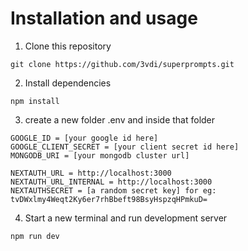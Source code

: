 # Installation and usage
1. Clone this repository
```
git clone https://github.com/3vdi/superprompts.git
```
2. Install dependencies
```
npm install
```
3. create a new folder .env and inside that folder
```
GOOGLE_ID = [your google id here]
GOOGLE_CLIENT_SECRET = [your client secret id here]
MONGODB_URI = [your mongodb cluster url]

NEXTAUTH_URL = http://localhost:3000
NEXTAUTH_URL_INTERNAL = http://localhost:3000
NEXTAUTHSECRET = [a random secret key] for eg: tvDWxlmy4Weqt2Ky6er7rhBbeft98BsyHspzqHPmkuD=

```
4. Start a new terminal and run development server
```
npm run dev
```
